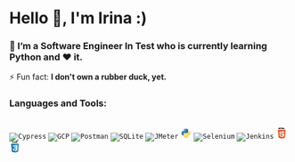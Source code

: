 <h1 >Hello 👋, I'm Irina :) </h1>
<h3 >🌱 I’m a Software Engineer In Test who is currently learning Python and ❤ it.</h3>

⚡ Fun fact: **I don't own a rubber duck, yet.**

<h3 align="left">Languages and Tools:</h3>
<br>
<code><img height="20" alt="Cypress" src="https://raw.githubusercontent.com/simple-icons/simple-icons/6e46ec1fc23b60c8fd0d2f2ff46db82e16dbd75f/icons/cypress.svg"></code>
<code><img height="20" alt="GCP" src="https://avatars.githubusercontent.com/u/2810941?s=200&v=4"></code>
<code><img height="20" alt="Postman" src="https://res.cloudinary.com/postman/image/upload/t_team_logo/v1629869194/team/2893aede23f01bfcbd2319326bc96a6ed0524eba759745ed6d73405a3a8b67a8"></code>
<code><img height="20" alt="SQLite" src="https://www.sqlite.org/images/sqlite370_banner.gif"></code>
<code><img height="20" alt="JMeter" src="https://jmeter.apache.org/images/logo.svg"></code>    
<code><img height="20" alt="Python" src="https://raw.githubusercontent.com/devicons/devicon/master/icons/python/python-original.svg"></code>
<code><img height="20" alt="Selenium" src="https://camo.githubusercontent.com/4b95df4d6ca7a01afc25d27159804dc5a7d0df41d8131aaf50c9f84847dfda21/68747470733a2f2f73656c656e69756d2e6465762f696d616765732f73656c656e69756d5f6c6f676f5f7371756172655f677265656e2e706e67"></code>
<code><img height="20" alt="Jenkins" src="https://www.vectorlogo.zone/logos/jenkins/jenkins-icon.svg"></code>
<code><img height="20" alt="HTML" src="https://raw.githubusercontent.com/devicons/devicon/master/icons/html5/html5-original-wordmark.svg"></code>   
<code><img height="20" alt="CSS" src="https://raw.githubusercontent.com/devicons/devicon/master/icons/css3/css3-original-wordmark.svg"></code>  

<br>


